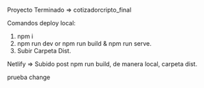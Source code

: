 Proyecto Terminado => cotizadorcripto_final

Comandos deploy local:

1) npm i
2) npm run dev or npm run build & npm run serve.
3) Subir Carpeta Dist. 

Netlify => Subido post npm run build, de manera local, carpeta dist.

prueba change